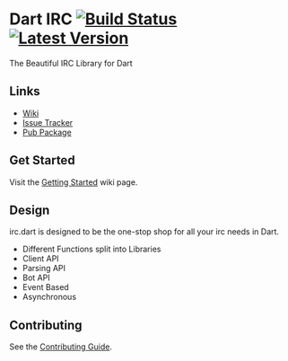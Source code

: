 # Dart IRC [![Build Status](https://drone.io/github.com/DirectMyFile/irc.dart/status.png)](https://drone.io/github.com/DirectMyFile/irc.dart/latest) [![Latest Version](http://img.shields.io/badge/pub-1.3.1-blue.svg)](http://pub.dartlang.org/packages/irc)

The Beautiful IRC Library for Dart

## Links

- [Wiki](https://github.com/DirectMyFile/irc.dart/wiki/Home)
- [Issue Tracker](https://github.com/DirectMyFile/irc.dart/issues)
- [Pub Package](https://pub.dartlang.org/packages/irc)

## Get Started

Visit the [Getting Started](https://github.com/DirectMyFile/irc.dart/wiki/Getting-Started) wiki page.

## Design

irc.dart is designed to be the one-stop shop for all your irc needs in Dart.

- Different Functions split into Libraries
- Client API
- Parsing API
- Bot API
- Event Based
- Asynchronous

## Contributing

See the [Contributing Guide](https://github.com/DirectMyFile/irc.dart/blob/master/CONTRIBUTING.md).
